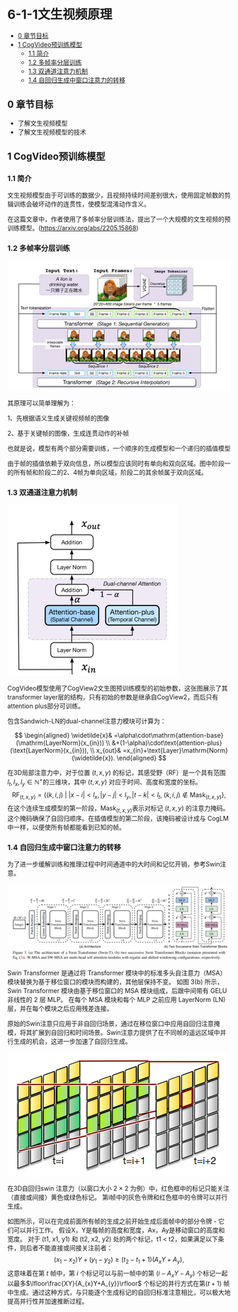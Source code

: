 # 6-1-1文生视频原理

- [0 章节目标](#0-章节目标)
- [1 CogVideo预训练模型 ](#1-CogVideo预训练模型)
  - [1.1 简介](#11-简介)
  - [1.2 多帧率分层训练](#12-多帧率分层训练)
  - [1.3 双通道注意力机制](#13-双通道注意力机制)
  - [1.4 自回归生成中窗口注意力的转移](#14-自回归生成中窗口注意力的转移)

## 0 章节目标

- 了解文生视频模型
- 了解文生视频模型的技术

## 1 CogVideo预训练模型

### 1.1 简介

文生视频模型由于可训练的数据少，且视频持续时间差别很大，使用固定帧数的剪辑训练会破坏动作的连贯性，使模型混淆动作含义。

在这篇文章中，作者使用了多帧率分层训练法，提出了一个大规模的文生视频的预训练模型。(https://arxiv.org/abs/2205.15868)

### 1.2 多帧率分层训练

![多帧率分层训练](/content/images/6-1-1_1multi_frame.png)

其原理可以简单理解为：

1、先根据语义生成关键视频帧的图像

2、基于关键帧的图像，生成连贯动作的补帧

也就是说，模型有两个部分需要训练，一个顺序的生成模型和一个递归的插值模型

由于帧的插值依赖于双向信息，所以模型应该同时有单向和双向区域。图中阶段一的所有帧和阶段二的2、4帧为单向区域，阶段二的其余帧属于双向区域。

### 1.3 双通道注意力机制

![双通道注意力机制](/content/images/6-1-1_2dual_channel_attention.png)



CogVideo模型使用了CogView2文生图预训练模型的初始参数，这张图展示了其transformer layer层的结构，只有初始的参数是继承自CogView2，而后只有attention plus部分可训练。

包含Sandwich-LN的dual-channel注意力模块可计算为：


$$
\begin{aligned}
\widetilde{x}& =\alpha\cdot\mathrm{attention-base}(\mathrm{LayerNorm}(x_{in}))  \\
&+(1-\alpha)\cdot\text{attention-plus}(\text{LayerNorm}(x_{in})), \\
x_{out}& =x_{in}+\text{Layer}\mathrm{Norm}(\widetilde{x}). 
\end{aligned}
$$

在3D局部注意力中，对于位置 $(t,x,y)$ 的标记，其感受野（RF）是一个具有范围$l_t,l_x,l_y\in\mathbb{N}^+$的三维块，其中 $(t,x,y)$ 对应于时间、高度和宽度的坐标。
$$
\mathrm{RF}_{(t,x,y)}=\{(k,i,j)\:\bigg|\:|x-i|<l_{x},|y-j|<l_{y},|t-k|<l_{t},\:(k,i,j)\notin\mathrm{Mask}_{(t,x,y)}\},
$$
在这个连续生成模型的第一阶段，Mask$_{(t,x,y)}$表示对标记 $(t,x,y)$ 的注意力掩码。这个掩码确保了自回归顺序。在插值模型的第二阶段，该掩码被设计成与 CogLM 中一样，以便使所有帧都能看到已知的帧。

### 1.4 自回归生成中窗口注意力的转移

为了进一步缓解训练和推理过程中时间通道中的大时间和记忆开销，参考Swin注意。

![Swin Transformer](/content/images/6-1-1_3swin.png)

Swin Transformer 是通过将 Transformer 模块中的标准多头自注意力（MSA）模块替换为基于移位窗口的模块而构建的，其他层保持不变。 如图 3(b) 所示，Swin Transformer 模块由基于移位窗口的 MSA 模块组成，后跟中间带有 GELU 非线性的 2 层 MLP。 在每个 MSA 模块和每个 MLP 之前应用 LayerNorm (LN) 层，并在每个模块之后应用残差连接。

原始的Swin注意只应用于非自回归场景，通过在移位窗口中应用自回归注意掩模，将其扩展到自回归和时间场景。Swin注意力提供了在不同帧的遥远区域中并行生成的机会，这进一步加速了自回归生成。

![3D 自回归swin](/content/images/6-1-1_43Dswin.png)



在3D自回归swin 注意力（以窗口大小 2 × 2 为例）中，红色框中的标记只能关注（直接或间接）黄色或绿色标记。 第i帧中的灰色令牌和红色框中的令牌可以并行生成。

如图所示，可以在完成前面所有帧的生成之前开始生成后面帧中的部分令牌 - 它们可以并行工作。 假设X，Y是每帧的高度和宽度，Ax，Ay是移动窗口的高度和宽度。 对于 (t1, x1, y1) 和 (t2, x2, y2) 处的两个标记，t1 < t2，如果满足以下条件，则后者不能直接或间接关注前者：
$$
(x_1-x_2)Y+(y_1-y_2)\ge(t_2-t_1+1)(A_xY+A_y),
$$
这意味着在第 $t$ 帧中，第 $i$ 个标记可以与前一帧中的第 $(i-A_xY-A_y)$ 个标记一起以最多$\lfloor\frac{XY}{A_{x}Y+A_{y}}\rfloor$ 个标记的并行方式在第$(t+1)$ 帧中生成。通过这种方式，与只能逐个生成标记的自回归标准注意相比，可以极大地提高并行性并加速推断过程。